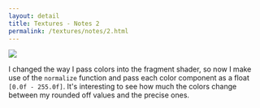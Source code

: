 ```yaml
---
layout: detail
title: Textures - Notes 2
permalink: /textures/notes/2.html
---
```


<img src="{{ site.baseurl }}/assets/textures/notes/2/1.png">

I changed the way I pass colors into the fragment shader, so now I make use of the ```normalize``` function and pass each color component as a float ```[0.0f - 255.0f]```. It's interesting to see how much the colors change between my rounded off values and the precise ones.
